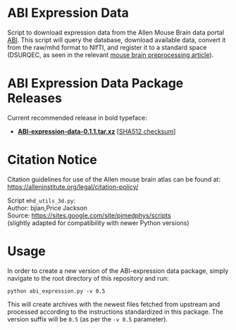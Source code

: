 # ABI Expression Data

Script to download expression data from the Allen Mouse Brain data portal [ABI](http://mouse.brain-map.org/).
This script will query the database, download available data, convert it from the raw/mhd format to NIfTI, and register it to a standard space (DSURQEC, as seen in the relevant [mouse brain preprocessing article](https://www.sciencedirect.com/science/article/pii/S1053811921006625)).


# ABI Expression Data Package Releases

Current recommended release in bold typeface:

* **[ABI-expression-data-0.1.1.tar.xz](http://chymera.eu/distfiles/ABI-expression-data-0.1.1.tar.xz)** \[[SHA512 checksum](http://chymera.eu/distfiles/ABI-expression-data-0.1.1.sha512)\]

# Citation Notice

Citation guidelines for use of the Allen mouse brain atlas can be found at: https://alleninstitute.org/legal/citation-policy/

Script `mhd_utils_3d.py`:  
Author: bjian,Price Jackson  
Source: https://sites.google.com/site/pjmedphys/scripts   
(slightly adapted for compatibility with newer Python versions)


# Usage

In order to create a new version of the ABI-expression data package, simply navigate to the root directory of this repository and run:

```
python abi_expression.py -v 0.5
```

This will create archives with the newest files fetched from upstream and processed according to the instructions standardized in this package.
The version suffix will be `0.5` (as per the `-v 0.5` parameter).
